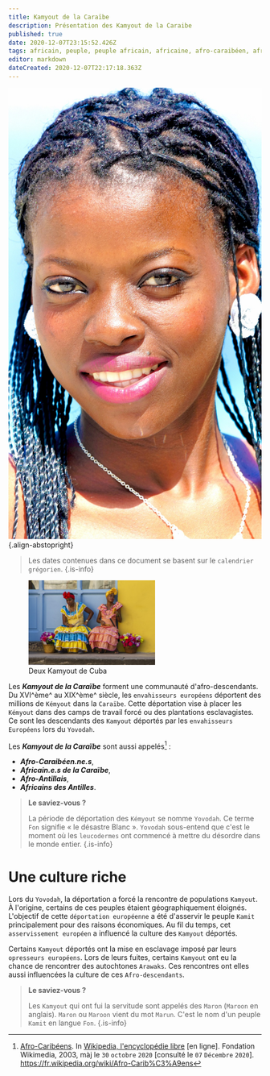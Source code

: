 ```yaml
---
title: Kamyout de la Caraïbe
description: Présentation des Kamyout de la Caraibe
published: true
date: 2020-12-07T23:15:52.426Z
tags: africain, peuple, peuple africain, africaine, afro-caraibéen, afro-caraibéenne, africains de la caraïbe, caraïbe, africaines de la caraïbe, kamyout de la caraïbe, africains, africaines, peuple africain de la caraïbe, mixité culturelle, kamit de la caraïbe
editor: markdown
dateCreated: 2020-12-07T22:17:18.363Z
---
```


![fanm-ginen-la-karayib.jpg](/images/personnalite/kemit/kamit-de-la-caraibe/fanm-ginen-la-karayib.jpg){.align-abstopright}

> Les dates contenues dans ce document se basent sur le `calendrier grégorien`.
{.is-info}

<figure class="image image-style-align-right image_resized" style="width: 50%;">
   <img src="/images/personnalite/kemit/kamit-de-la-caraibe/de-fanm-ginen-la-karayib.jpg">
   <figcaption>
      Deux Kamyout de Cuba
   </figcaption>
</figure>


Les ***Kamyout de la Caraïbe*** forment une communauté d'afro-descendants.
Du XVI^ème^ au XIX^ème^ siècle, les `envahisseurs européens` déportent des millions de `Kémyout` dans la `Caraïbe`. Cette déportation vise à placer les `Kémyout` dans des camps de travail forcé ou des plantations esclavagistes.
Ce sont les descendants des `Kamyout` déportés par les `envahisseurs Européens` lors du `Yovodah`.

Les ***Kamyout de la Caraïbe*** sont aussi appelés[^4] :
* ***Afro-Caraibéen.ne.s***,
* ***Africain.e.s de la Caraïbe***,
* ***Afro-Antillais***,
* ***Africains des Antilles***.

> **Le saviez-vous ?**
>
> La période de déportation des `Kémyout` se nomme `Yovodah`.
> Ce terme `Fon` signifie « le désastre Blanc ». `Yovodah` sous-entend que c'est le moment où les `leucodermes` ont commencé à mettre du désordre dans le monde entier.
{.is-info}

# Une culture riche

Lors du `Yovodah`, la déportation a forcé la rencontre de populations `Kamyout`. À l'origine, certains de ces peuples étaient géographiquement éloignés.
L'objectif de cette `déportation européenne` a été d'asservir le peuple `Kamit` principalement pour des raisons économiques. Au fil du temps, cet `asservissement européen` a influencé la culture des `Kamyout` déportés.

Certains `Kamyout` déportés ont la mise en esclavage imposé par leurs `opresseurs européens`. Lors de leurs fuites, certains `Kamyout` ont eu la chance de rencontrer des autochtones `Arawaks`.
Ces rencontres ont elles aussi influencées la culture de ces `Afro-descendants`.

> **Le saviez-vous ?**
>
> Les `Kamyout` qui ont fui la servitude sont appelés des `Maron` (`Maroon` en anglais).
> `Maron` ou `Maroon` vient du mot `Marun`. C'est le nom d'un peuple `Kamit` en langue `Fon`.
{.is-info}

[^4]: [Afro-Caribéens](https://fr.wikipedia.org/wiki/Afro-Carib%C3%A9ens). In [Wikipedia, l'encyclopédie libre](http://fr.wikipedia.org) [en ligne]. Fondation Wikimedia, 2003, màj le `30` `octobre` `2020` [consulté le `07` `Décembre` `2020`]. https://fr.wikipedia.org/wiki/Afro-Carib%C3%A9ens
